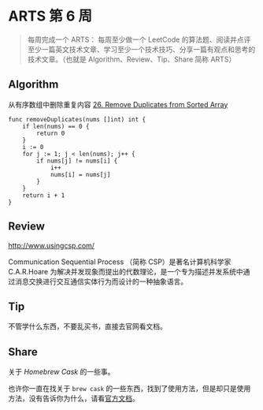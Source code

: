 # ARTS 第 6 周

> 每周完成一个 ARTS： 每周至少做一个 LeetCode 的算法题、阅读并点评至少一篇英文技术文章、学习至少一个技术技巧、分享一篇有观点和思考的技术文章。（也就是 Algorithm、Review、Tip、Share 简称 ARTS）

## Algorithm

从有序数组中删除重复内容 [26. Remove Duplicates from Sorted Array](https://leetcode.com/problems/remove-duplicates-from-sorted-array/)

```
func removeDuplicates(nums []int) int {
    if len(nums) == 0 {
        return 0
    }
    i := 0
    for j := 1; j < len(nums); j++ {
        if nums[j] != nums[i] {
            i++
            nums[i] = nums[j]
        }
    }
    return i + 1
}
```

## Review

http://www.usingcsp.com/

Communication Sequential Process （简称 CSP）是著名计算机科学家 C.A.R.Hoare 为解决并发现象而提出的代数理论，是一个专为描述并发系统中通过消息交换进行交互通信实体行为而设计的一种抽象语言。

## Tip

不管学什么东西，不要乱买书，直接去官网看文档。

## Share

关于 _Homebrew Cask_ 的一些事。

也许你一直在找关于 `brew cask` 的一些东西，找到了使用方法，但是却只是使用方法，没有告诉你为什么，请看[官方文档](https://docs.brew.sh/Taps)。
